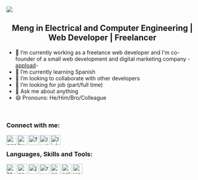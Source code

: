 <img src="https://capsule-render.vercel.app/api?type=waving&color=gradient&height=100&section=footer&text=lvarnavas&fontSize=70" />

<h2 align="center"> Meng in Electrical and Computer Engineering | Web Developer | Freelancer</h2> 

- 🔭 I’m currently working as a freelance web developer and I'm co-founder of a small web development and digital marketing company -[appload][business-website]-
- 🌱 I’m currently learning Spanish 
- 👯 I’m looking to collaborate with other developers 
- 🤔 I’m looking for job (part/full time) 
- 💬 Ask me about anything 
- 😄 Pronouns: He/Him/Bro/Colleague 

<br/>

### Connect with me:
[<img align="left" alt="personal-website" width="26px" src="https://www.svgrepo.com/show/40309/earth-globe.svg"/>][personal-website]
[<img align="left" alt="business-website" width="26px" src="https://appload.gr/wp-content/uploads/2021/08/Favicon_3x-120x120.png"/>][business-website]
[<img align="left" alt="facebook" width="26px" src="https://www.svgrepo.com/show/138943/facebook.svg"/>][facebook]
[<img align="left" alt="instagram" width="26px" src="https://www.svgrepo.com/show/157806/instagram.svg"/>][instagram]
[<img align="left" alt="linkedin" width="26px" src="https://www.svgrepo.com/show/138936/linkedin.svg"/>][linkedin]

<br/>

### Languages, Skills and Tools:
<img align="left" alt="html" width="26px" src="https://www.svgrepo.com/show/353884/html-5.svg" />
<img align="left" alt="css" width="26px" src="https://www.svgrepo.com/show/349330/css3.svg" />
<img align="left" alt="js" width="26px" src="https://www.svgrepo.com/show/349419/javascript.svg" />
<img align="left" alt="react" width="26px" src="https://www.svgrepo.com/show/354259/react.svg" />
<img align="left" alt="node" width="26px" src="https://www.svgrepo.com/show/303266/nodejs-icon-logo.svg" />
<img align="left" alt="sql" width="26px" src="https://www.svgrepo.com/show/341068/sql.svg" />
<img align="left" alt="wordpress" width="26px" src="https://www.svgrepo.com/show/349568/wordpress.svg />
<img align="left" alt="linux" width="26px" src="https://www.svgrepo.com/show/354004/linux-tux.svg />

<br/>
<br/>
      
[business-website]: https://appload.gr
[personal-website]: https://lvarnavas.com      
[facebook]: https://facebook.com/lampros.varnavas
[instagram]: https://instagram.com/lvarnavas
[linkedin]: https://www.linkedin.com/in/lampros-varnavas-341a68223

![footer](https://capsule-render.vercel.app/api?section=footer)
